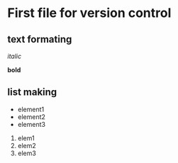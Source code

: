 # First file for version control
## text formating
*italic*

**bold**

## list making
* element1
* element2
* element3

1. elem1
2. elem2
3. elem3
